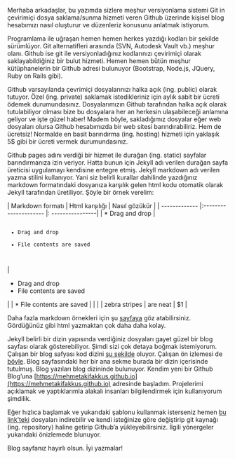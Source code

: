 Merhaba arkadaşlar, bu yazımda sizlere meşhur versiyonlama sistemi Git in çevirimiçi dosya saklama/sunma hizmeti veren Github üzerinde kişisel blog hesabımızı nasıl oluşturur ve düzenleriz konusunu anlatmak istiyorum. 

Programlama ile uğraşan hemen hemen herkes yazdığı kodları bir şekilde sürümlüyor. Git alternatifleri arasında (SVN, Autodesk Vault vb.) meşhur olanı. Github ise git ile versiyonladığınız kodlarınızı çevirimiçi olarak saklayabildiğiniz bir bulut hizmeti. Hemen hemen bütün meşhur kütüphanelerin bir Github adresi bulunuyor (Bootstrap, Node.js, JQuery, Ruby on Rails gibi).

Github varsayılanda çevrimiçi dosyalarınızı halka açık (ing. public) olarak tutuyor. Özel (ing. private) saklamak istedikleriniz için aylık sabit bir ücreti ödemek durumundasınız. Dosyalarımızın Github tarafından halka açık olarak tutulabiliyor olması bize bu dosyalara her an herkesin ulaşabileceği anlamına geliyor ve işte güzel haber! Madem böyle, sakladığımız dosyalar eğer web dosyaları olursa Github hesabımızda bir web sitesi barındırabiliriz. Hem de ücretsiz! Normalde en basit barındırma (ing. hosting) hizmeti için yaklaşık 5$ gibi bir ücreti vermek durumundasınız. 

Github pages adını verdiği bir hizmet ile durağan (ing. static) sayfalar barındırmanıza izin veriyor. Hatta bunun için Jekyll adı verilen durağan sayfa üreticisi uygulamayı kendisine entegre etmiş. Jekyll markdown adı verilen yazma stilini kullanıyor. Yani siz belirli kurallar dahilinde yazdığınız markdown formatındaki dosyanıza karşılık gelen html kodu otomatik olarak Jekyll tarafından üretiliyor. Şöyle bir örnek verelim:

| Markdown formatı                | Html karşılığı              | Nasıl gözükür    |
| -------------                   |:---------------------       |: ----------------|
| * Drag and drop                 |  <code> <ul> <li>Drag and drop</li> <li>File contents are saved</li> </ul> </code>  |      <ul> <li>Drag and drop</li> <li>File contents are saved</li> </ul>|
| * File contents are saved       |                             |                  |
| zebra stripes                   | are neat                    |      $1          |

Daha fazla markdown örnekleri için şu [sayfaya](https://jbt.github.io/markdown-editor) göz atabilirsiniz. Gördüğünüz gibi html yazmaktan çok daha daha kolay. 

Jekyll belirli bir dizin yapısında verdiğiniz dosyaları gayet güzel bir blog sayfası olarak gösterebiliyor. Şimdi sizi çok detaya boğmak istemiyorum. Çalışan bir blog safyası kod dizini [şu şekilde](https://github.com/mehmetakifakkus/blogTemplate) oluyor. Çalışan ön izlemesi de [böyle](https://mehmetakifakkus.github.io/blogTemplate/). Blog sayfasındaki her bir ana sekme burada bir dizin içerisinde tutulmuş. Blog yazıları blog dizininde bulunuyor. Kendim yeni bir Github Blog’una [https://mehmetakifakkus.github.io](https://mehmetakifakkus.github.io) adresinde başladım. Projelerimi açıklamak ve yaptıklarımla alakalı insanları bilgilendirmek için kullanıyorum şimdilik. 

Eğer hızlıca başlamak ve yukarıdaki şablonu kullanmak isterseniz hemen [bu link’teki](https://mehmetakifakkus.github.io/blogTemplate/) dosyaları indirebilir ve kendi isteğinize göre değiştirip git kaynağı (ing. repository) haline getirip Github’a yükleyebilirsiniz. İlgili yönergeler yukarıdaki önizlemede blunuyor. 

Blog sayfanız hayırlı olsun. İyi yazmalar!
